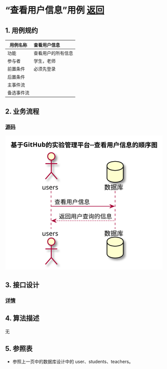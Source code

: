 # “查看用户信息”用例 [返回](https://github.com/Chen-ruiqi123/is_analysis/blob/master/test6/README.md)
## 1. 用例规约

|用例名称|查看用户信息|
|-------|:-------------|
|功能|查看用户的所有信息|
|参与者|学生，老师|
|前置条件|必须先登录|
|后置条件| &nbsp;|
|主事件流| &nbsp;|
|备选事件流|&nbsp; |

## 2. 业务流程

### [源码](https://github.com/Chen-ruiqi123/is_analysis/blob/master/test6/sequence/inquiry_info.md)


![sequence](inquiry_info.svg)


## 3. 接口设计

### [详情](https://github.com/Wangfan212/is_analysis/blob/master/test6/api/api6.md)


## 4. 算法描述
无
    
## 5. 参照表


 + 参照上一页中的数据库设计中的 user、students、teachers。
